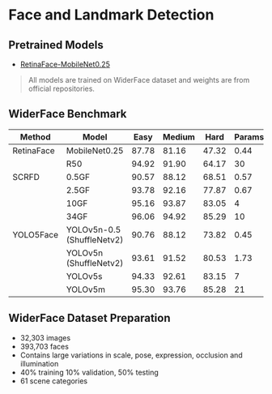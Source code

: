 # Face and Landmark Detection

## Pretrained Models

* [RetinaFace-MobileNet0.25](https://drive.google.com/file/d/1g58Ju47vBbjzSunh2aI9_1gf90jKCbGq/view?usp=sharing)

> All models are trained on WiderFace dataset and weights are from official repositories.

## WiderFace Benchmark

Method | Model | Easy | Medium | Hard | Params(M) | GFLOPs 
--- | --- | --- | --- | --- | --- | ---
RetinaFace | MobileNet0.25 | 87.78 | 81.16 | 47.32 | 0.44 | 0.8
| | R50 | 94.92 | 91.90 | 64.17 | 30 | 38
SCRFD | 0.5GF | 90.57 | 88.12 | 68.51 | 0.57 | 0.5
| | 2.5GF | 93.78 | 92.16 | 77.87 | 0.67 | 2.5
| | 10GF | 95.16 | 93.87 | 83.05 | 4 | 10
| | 34GF | 96.06 | 94.92 | 85.29 | 10 | 34
YOLO5Face | YOLOv5n-0.5 (ShuffleNetv2) | 90.76 | 88.12 | 73.82 | 0.45 | 0.6
| | YOLOv5n (ShuffleNetv2) | 93.61 | 91.52 | 80.53 | 1.73 | 2.1
| | YOLOv5s | 94.33 | 92.61 | 83.15 | 7 | 6
| | YOLOv5m | 95.30 | 93.76 | 85.28 | 21 | 18


## WiderFace Dataset Preparation

* 32,303 images
* 393,703 faces
* Contains large variations in scale, pose, expression, occlusion and illumination
* 40% training 10% validation, 50% testing
* 61 scene categories